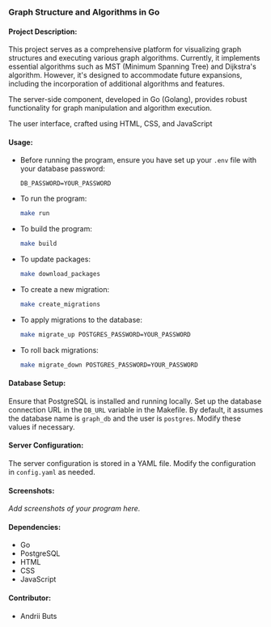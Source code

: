 ### Graph Structure and Algorithms in Go

#### Project Description:
This project serves as a comprehensive platform for visualizing graph structures and executing various graph algorithms. Currently, it implements essential algorithms such as MST (Minimum Spanning Tree) and Dijkstra's algorithm. However, it's designed to accommodate future expansions, including the incorporation of additional algorithms and features.

The server-side component, developed in Go (Golang), provides robust functionality for graph manipulation and algorithm execution.

The user interface, crafted using HTML, CSS, and JavaScript
#### Usage:

- Before running the program, ensure you have set up your `.env` file with your database password:
  ```
  DB_PASSWORD=YOUR_PASSWORD
  ```

- To run the program:
  ```bash
  make run 
  ```

- To build the program:
  ```bash
  make build
  ```

- To update packages:
  ```bash
  make download_packages
  ```

- To create a new migration:
  ```bash
  make create_migrations
  ```

- To apply migrations to the database:
  ```bash
  make migrate_up POSTGRES_PASSWORD=YOUR_PASSWORD
  ```

- To roll back migrations:
  ```bash
  make migrate_down POSTGRES_PASSWORD=YOUR_PASSWORD
  ```

#### Database Setup:
Ensure that PostgreSQL is installed and running locally. Set up the database connection URL in the `DB_URL` variable in the Makefile. By default, it assumes the database name is `graph_db` and the user is `postgres`. Modify these values if necessary.

#### Server Configuration:
The server configuration is stored in a YAML file. Modify the configuration in `config.yaml` as needed.

#### Screenshots:
*Add screenshots of your program here.*

#### Dependencies:
- Go
- PostgreSQL
- HTML
- CSS
- JavaScript

#### Contributor:
- Andrii Buts

